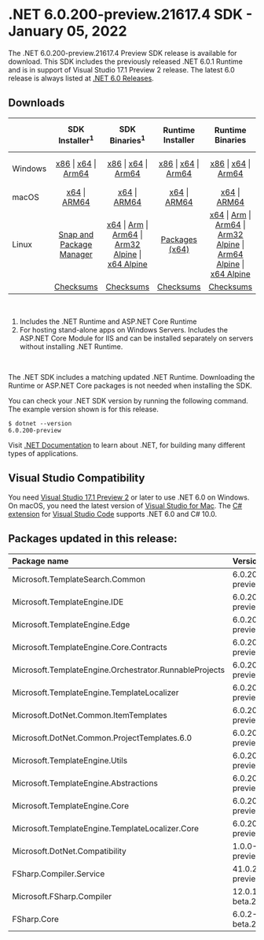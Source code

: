 # .NET 6.0.200-preview.21617.4 SDK - January 05, 2022

The .NET 6.0.200-preview.21617.4 Preview SDK release is available for download. This SDK includes the previously released .NET 6.0.1 Runtime and is in support of Visual Studio 17.1 Preview 2 release. The latest 6.0 release is always listed at [.NET 6.0 Releases](../README.md).


## Downloads

|           | SDK Installer<sup>1</sup>                        | SDK Binaries<sup>1</sup>                 | Runtime Installer                                        | Runtime Binaries                                 | ASP.NET Core Runtime           |Windows Desktop Runtime          |
| --------- | :------------------------------------------:     | :----------------------:                 | :---------------------------:                            | :-------------------------:                      | :-----------------:            | :-----------------:            |
| Windows   | [x86][dotnet-sdk-win-x86.exe] \| [x64][dotnet-sdk-win-x64.exe] \| [Arm64][dotnet-sdk-win-arm64.exe] | [x86][dotnet-sdk-win-x86.zip] \| [x64][dotnet-sdk-win-x64.zip] \|  [Arm64][dotnet-sdk-win-arm64.zip] | [x86][dotnet-runtime-win-x86.exe] \| [x64][dotnet-runtime-win-x64.exe] \| [Arm64][dotnet-runtime-win-arm64.exe] | [x86][dotnet-runtime-win-x86.zip] \| [x64][dotnet-runtime-win-x64.zip] \| [Arm64][dotnet-runtime-win-arm64.zip] | [x86][aspnetcore-runtime-win-x86.exe] \| [x64][aspnetcore-runtime-win-x64.exe] \|<br> [Hosting Bundle][dotnet-hosting-win.exe]<sup>2</sup> | [x86][windowsdesktop-runtime-win-x86.exe] \| [x64][windowsdesktop-runtime-win-x64.exe] \| [Arm64][windowsdesktop-runtime-win-arm64.exe] |
| macOS     | [x64][dotnet-sdk-osx-x64.pkg] \| [ARM64][dotnet-sdk-osx-arm64.pkg] | [x64][dotnet-sdk-osx-x64.tar.gz] \| [ARM64][dotnet-sdk-osx-arm64.tar.gz]  | [x64][dotnet-runtime-osx-x64.pkg] \| [ARM64][dotnet-runtime-osx-arm64.pkg] | [x64][dotnet-runtime-osx-x64.tar.gz] \| [ARM64][dotnet-runtime-osx-arm64.tar.gz]| [x64][aspnetcore-runtime-osx-x64.tar.gz] \| [ARM64][aspnetcore-runtime-osx-arm64.tar.gz] | - |<sup>1</sup>
| Linux     |  [Snap and Package Manager](../install-linux.md)  | [x64][dotnet-sdk-linux-x64.tar.gz] \| [Arm][dotnet-sdk-linux-arm.tar.gz]  \| [Arm64][dotnet-sdk-linux-arm64.tar.gz] \| [Arm32 Alpine][dotnet-sdk-linux-musl-arm.tar.gz]  \| [x64 Alpine][dotnet-sdk-linux-musl-x64.tar.gz] | [Packages (x64)][linux-packages] | [x64][dotnet-runtime-linux-x64.tar.gz] \| [Arm][dotnet-runtime-linux-arm.tar.gz] \| [Arm64][dotnet-runtime-linux-arm64.tar.gz] \| [Arm32 Alpine][dotnet-runtime-linux-musl-arm.tar.gz] \| [Arm64 Alpine][dotnet-runtime-linux-musl-arm64.tar.gz] \| [x64 Alpine][dotnet-runtime-linux-musl-x64.tar.gz]  | [x64][aspnetcore-runtime-linux-x64.tar.gz]<sup>1</sup>  \| [Arm][aspnetcore-runtime-linux-arm.tar.gz]<sup>1</sup> \| [Arm64][aspnetcore-runtime-linux-arm64.tar.gz]<sup>1</sup> \| [x64 Alpine][aspnetcore-runtime-linux-musl-x64.tar.gz] | - | <sup>1</sup> |
|  | [Checksums][checksums-sdk]                             | [Checksums][checksums-sdk]                                      | [Checksums][checksums-runtime]                             | [Checksums][checksums-runtime]  | [Checksums][checksums-runtime]  | [Checksums][checksums-runtime]

</br>

1. Includes the .NET Runtime and ASP.NET Core Runtime
2. For hosting stand-alone apps on Windows Servers. Includes the ASP.NET Core Module for IIS and can be installed separately on servers without installing .NET Runtime.

</br>

The .NET SDK includes a matching updated .NET Runtime. Downloading the Runtime or ASP.NET Core packages is not needed when installing the SDK.

You can check your .NET SDK version by running the following command. The example version shown is for this release.

```console
$ dotnet --version
6.0.200-preview
```
Visit [.NET Documentation](https://docs.microsoft.com/dotnet/core/) to learn about .NET, for building many different types of applications.




## Visual Studio Compatibility

You need [Visual Studio 17.1 Preview 2](https://visualstudio.microsoft.com) or later to use .NET 6.0 on Windows. On macOS, you need the latest version of [Visual Studio for Mac](https://visualstudio.microsoft.com/vs/mac/). The [C# extension](https://code.visualstudio.com/docs/languages/dotnet) for [Visual Studio Code](https://code.visualstudio.com/) supports .NET 6.0 and C# 10.0.


[blob-runtime]: https://dotnetcli.blob.core.windows.net/dotnet/Runtime/
[blob-sdk]: https://dotnetcli.blob.core.windows.net/dotnet/Sdk/
[release-notes]: https://github.com/dotnet/core/blob/main/release-notes/6.0/6.0.1/6.0.200-preview-sdk.md

[checksums-runtime]: https://dotnetcli.blob.core.windows.net/dotnet/checksums/6.0.1-sha.txt
[checksums-sdk]: https://dotnetcli.blob.core.windows.net/dotnet/checksums/6.0.1-sha.txt

[linux-install]: https://docs.microsoft.com/dotnet/core/install/linux
[linux-setup]: https://github.com/dotnet/core/blob/main/Documentation/linux-setup.md

[dotnet-blog]:  https://devblogs.microsoft.com/dotnet/announcing-net-6/
[aspnet-blog]: https://devblogs.microsoft.com/dotnet/announcing-asp-net-core-in-net-6/
[maui-blog]: https://devblogs.microsoft.com/dotnet/update-on-dotnet-maui/

[linux-packages]: ../install-linux.md

## Packages updated in this release:

Package name | Version
:----------- | :------------------
Microsoft.TemplateSearch.Common | 6.0.200-preview.21616.2.nupkg
Microsoft.TemplateEngine.IDE | 6.0.200-preview.21616.2.nupkg
Microsoft.TemplateEngine.Edge | 6.0.200-preview.21616.2.nupkg
Microsoft.TemplateEngine.Core.Contracts | 6.0.200-preview.21616.2.nupkg
Microsoft.TemplateEngine.Orchestrator.RunnableProjects | 6.0.200-preview.21616.2.nupkg
Microsoft.TemplateEngine.TemplateLocalizer | 6.0.200-preview.21616.2.nupkg
Microsoft.DotNet.Common.ItemTemplates | 6.0.200-preview.21616.2.nupkg
Microsoft.DotNet.Common.ProjectTemplates.6.0 | 6.0.200-preview.21616.2.nupkg
Microsoft.TemplateEngine.Utils | 6.0.200-preview.21616.2.nupkg
Microsoft.TemplateEngine.Abstractions | 6.0.200-preview.21616.2.nupkg
Microsoft.TemplateEngine.Core | 6.0.200-preview.21616.2.nupkg
Microsoft.TemplateEngine.TemplateLocalizer.Core | 6.0.200-preview.21616.2.nupkg
Microsoft.DotNet.Compatibility | 1.0.0-preview.21616.10.nupkg
FSharp.Compiler.Service | 41.0.2-preview.21610.1.nupkg
Microsoft.FSharp.Compiler | 12.0.1-beta.21610.1.nupkg
FSharp.Core | 6.0.2-beta.21610.1.nupkg




[//]: # ( Runtime 6.0.1)
[dotnet-runtime-linux-arm.tar.gz]: https://download.visualstudio.microsoft.com/download/pr/bdea32df-7ab8-47f5-8f8c-3de28d5771d0/c839293beeace695b6698debaedd345e/dotnet-runtime-6.0.1-linux-arm.tar.gz
[dotnet-runtime-linux-arm64.tar.gz]: https://download.visualstudio.microsoft.com/download/pr/002742a9-8107-4434-a208-863f07e09397/75884224d828a34b7c5f070df5213553/dotnet-runtime-6.0.1-linux-arm64.tar.gz
[dotnet-runtime-linux-musl-arm.tar.gz]: https://download.visualstudio.microsoft.com/download/pr/ec103bef-97f1-463f-b456-1dfe2473780b/5bbf354345896169c2bff2ec93e522b5/dotnet-runtime-6.0.1-linux-musl-arm.tar.gz
[dotnet-runtime-linux-musl-arm64.tar.gz]: https://download.visualstudio.microsoft.com/download/pr/90106452-a511-4dea-a51c-efe756434492/111563cc5d540a59dd0b6c74f5146ca8/dotnet-runtime-6.0.1-linux-musl-arm64.tar.gz
[dotnet-runtime-linux-musl-x64.tar.gz]: https://download.visualstudio.microsoft.com/download/pr/0bd52fac-c9ac-4403-a8a0-60cce7f6787d/90cc619f2797076a89e97f497fa8495c/dotnet-runtime-6.0.1-linux-musl-x64.tar.gz
[dotnet-runtime-linux-x64.tar.gz]: https://download.visualstudio.microsoft.com/download/pr/be8a513c-f3bb-4fbd-b382-6596cf0d67b5/968e205c44eabd205b8ea98be250b880/dotnet-runtime-6.0.1-linux-x64.tar.gz
[dotnet-runtime-osx-arm64.pkg]: https://download.visualstudio.microsoft.com/download/pr/51646583-741c-481e-b598-f13dc719cdf4/3adaa0faa24326fd7cc2265e957339bf/dotnet-runtime-6.0.1-osx-arm64.pkg
[dotnet-runtime-osx-arm64.tar.gz]: https://download.visualstudio.microsoft.com/download/pr/88d4eaf6-3e85-4f99-92d3-46b85e0d0289/e233ec478e24c415cbde0ff712148f03/dotnet-runtime-6.0.1-osx-arm64.tar.gz
[dotnet-runtime-osx-x64.pkg]: https://download.visualstudio.microsoft.com/download/pr/6824b342-4659-40a1-ab73-25dd43e5e225/e57b1bfa437cf152f2d7064246bfb653/dotnet-runtime-6.0.1-osx-x64.pkg
[dotnet-runtime-osx-x64.tar.gz]: https://download.visualstudio.microsoft.com/download/pr/56ae949c-f246-44e3-bdb3-a89847123ed2/d35135999651b78c0ef42b0e19cf06c0/dotnet-runtime-6.0.1-osx-x64.tar.gz
[dotnet-runtime-win-arm64.exe]: https://download.visualstudio.microsoft.com/download/pr/5523e915-f92b-421a-84a5-303831c56f38/d415141f5879c047878673eb69dfd5cd/dotnet-runtime-6.0.1-win-arm64.exe
[dotnet-runtime-win-arm64.zip]: https://download.visualstudio.microsoft.com/download/pr/6158fb62-88aa-4767-9c62-7c0b8cd778c1/5ede5da1545e5619a699d76eea3942fb/dotnet-runtime-6.0.1-win-arm64.zip
[dotnet-runtime-win-x64.exe]: https://download.visualstudio.microsoft.com/download/pr/df4372ca-82c8-4bfa-acf9-c49e27279e7e/6bddefd26964017ff520dc1443029e04/dotnet-runtime-6.0.1-win-x64.exe
[dotnet-runtime-win-x64.zip]: https://download.visualstudio.microsoft.com/download/pr/9347a0de-bc9f-455d-8224-2fdcdd4e92fe/83d5eeca56ad51922e47e8bd3880f738/dotnet-runtime-6.0.1-win-x64.zip
[dotnet-runtime-win-x86.exe]: https://download.visualstudio.microsoft.com/download/pr/a4583478-b841-4b42-8118-a40069a16ba7/402e04d30b6df8b9f0e191bbbf45a217/dotnet-runtime-6.0.1-win-x86.exe
[dotnet-runtime-win-x86.zip]: https://download.visualstudio.microsoft.com/download/pr/0c58583d-467f-423e-8271-46c86a7b5889/eab14c017492f514442ecb7d5df8b4a2/dotnet-runtime-6.0.1-win-x86.zip

[//]: # ( WindowsDesktop 6.0.1)
[windowsdesktop-runtime-win-arm64.exe]: https://download.visualstudio.microsoft.com/download/pr/f30c6083-6119-4a10-8b01-ded5d7dac269/00c6ada6ace3b0ff1b0468bc27d84129/windowsdesktop-runtime-6.0.1-win-arm64.exe
[windowsdesktop-runtime-win-x64.exe]: https://download.visualstudio.microsoft.com/download/pr/bf058765-6f71-4971-aee1-15229d8bfb3e/c3366e6b74bec066487cd643f915274d/windowsdesktop-runtime-6.0.1-win-x64.exe
[windowsdesktop-runtime-win-x86.exe]: https://download.visualstudio.microsoft.com/download/pr/7977218c-1a01-4b69-a8ec-9d9311a6de5b/4c74f995295be78a9ebe1d5fede8f7f3/windowsdesktop-runtime-6.0.1-win-x86.exe

[//]: # ( ASP 6.0.1)
[aspnetcore-runtime-linux-arm.tar.gz]: https://download.visualstudio.microsoft.com/download/pr/ff3b2714-0dee-4cf9-94ee-cb9f5ded285f/d6bfe8668428f9eb28acdf6b6f5a81bc/aspnetcore-runtime-6.0.1-linux-arm.tar.gz
[aspnetcore-runtime-linux-arm64.tar.gz]: https://download.visualstudio.microsoft.com/download/pr/01f8a4af-9d6c-40ff-b834-a1d73105a9d5/aba0525a8b8cb745ac70ecd671acf0e0/aspnetcore-runtime-6.0.1-linux-arm64.tar.gz
[aspnetcore-runtime-linux-musl-arm.tar.gz]: https://download.visualstudio.microsoft.com/download/pr/2f867681-deb8-4eab-bf1b-01a90afa2ef8/3c0b6aa2c5973b89a5e91fb2b627ae05/aspnetcore-runtime-6.0.1-linux-musl-arm.tar.gz
[aspnetcore-runtime-linux-musl-arm64.tar.gz]: https://download.visualstudio.microsoft.com/download/pr/9278d7dc-3cb7-4428-be20-56df885011b9/0ef3b37ed737cebccd3c5675e0d7b1ee/aspnetcore-runtime-6.0.1-linux-musl-arm64.tar.gz
[aspnetcore-runtime-linux-musl-x64.tar.gz]: https://download.visualstudio.microsoft.com/download/pr/f0f65ac3-3a10-45a0-950b-e6772ea3851b/cdbd4726e259f87d40f336cbc48a2493/aspnetcore-runtime-6.0.1-linux-musl-x64.tar.gz
[aspnetcore-runtime-linux-x64.tar.gz]: https://download.visualstudio.microsoft.com/download/pr/32230fb9-df1e-4b86-b009-12d889cbfa8a/f57a5d92327bb2936caac94bcf602c22/aspnetcore-runtime-6.0.1-linux-x64.tar.gz
[aspnetcore-runtime-osx-arm64.tar.gz]: https://download.visualstudio.microsoft.com/download/pr/1bfc1445-dc00-4bee-b63e-3752d6669cc6/7f04f913c40349a653b1b47e9133e11b/aspnetcore-runtime-6.0.1-osx-arm64.tar.gz
[aspnetcore-runtime-osx-x64.tar.gz]: https://download.visualstudio.microsoft.com/download/pr/0cd8b55e-7d7e-41c5-93f3-ebc7ffc18ddc/fd3c2698214d01e5b4b57d5d9b53b0e4/aspnetcore-runtime-6.0.1-osx-x64.tar.gz
[aspnetcore-runtime-win-arm64.zip]: https://download.visualstudio.microsoft.com/download/pr/7f88f691-c9bd-49a8-a273-2544550f817a/ee2371e7cf252b7bc6cfc44dc5462a69/aspnetcore-runtime-6.0.1-win-arm64.zip
[aspnetcore-runtime-win-x64.exe]: https://download.visualstudio.microsoft.com/download/pr/d526db30-5bfe-4c24-808c-4d8f5d2ba479/ae90c40bdefb2f1775d812ede8e84309/aspnetcore-runtime-6.0.1-win-x64.exe
[aspnetcore-runtime-win-x64.zip]: https://download.visualstudio.microsoft.com/download/pr/820770c3-1a48-4a4f-bde3-792c925fee63/f44564603cc0592e4a3f33205a0273ba/aspnetcore-runtime-6.0.1-win-x64.zip
[aspnetcore-runtime-win-x86.exe]: https://download.visualstudio.microsoft.com/download/pr/a706a729-c897-4e01-b51e-af8bf9c0183e/25d022b1b1976ab267ffd862d140dc20/aspnetcore-runtime-6.0.1-win-x86.exe
[aspnetcore-runtime-win-x86.zip]: https://download.visualstudio.microsoft.com/download/pr/c487f9aa-c73a-4f00-bf7b-51007e1688e2/2b9d173afdd59a81746be036f758a6d7/aspnetcore-runtime-6.0.1-win-x86.zip
[dotnet-hosting-win.exe]: https://download.visualstudio.microsoft.com/download/pr/b69fc347-c3c8-49bc-b452-dc89a1efdf7b/ebac64c8271dab3b9b1e87c72ef47374/dotnet-hosting-6.0.1-win.exe


[//]: # ( SDK 6.0.200-preview.21617.4)
[dotnet-sdk-linux-arm.tar.gz]: https://download.visualstudio.microsoft.com/download/pr/083fc9e1-89af-454d-a340-73451ec3d4ec/3aed2a115e9e4f615d283f393d34805c/dotnet-sdk-6.0.200-preview.21617.4-linux-arm.tar.gz
[dotnet-sdk-linux-arm64.tar.gz]: https://download.visualstudio.microsoft.com/download/pr/e8906268-b4d7-471e-9e71-3f2e948d29b5/6e7f23e067395a04ec0a7e91a4c0e200/dotnet-sdk-6.0.200-preview.21617.4-linux-arm64.tar.gz
[dotnet-sdk-linux-musl-arm.tar.gz]: https://download.visualstudio.microsoft.com/download/pr/63684e9b-9d68-4b62-b1b9-b574481005f0/bf259aeade785274246413fb994c9cb8/dotnet-sdk-6.0.200-preview.21617.4-linux-musl-arm.tar.gz
[dotnet-sdk-linux-musl-arm64.tar.gz]: https://download.visualstudio.microsoft.com/download/pr/3c984a46-4483-428c-b8cf-ce353ed1b5e9/6c53dbc67083457fce490c6b0838a803/dotnet-sdk-6.0.200-preview.21617.4-linux-musl-arm64.tar.gz
[dotnet-sdk-linux-musl-x64.tar.gz]: https://download.visualstudio.microsoft.com/download/pr/be72dba8-36b8-4116-814c-6b950e8c0120/89b60ebfc88804256f633a55c7f7d68e/dotnet-sdk-6.0.200-preview.21617.4-linux-musl-x64.tar.gz
[dotnet-sdk-linux-x64.tar.gz]: https://download.visualstudio.microsoft.com/download/pr/ba6e7ba1-0a4b-4fb8-8820-bda64f3f0413/7c3e0b8900189480fbc1957485a97579/dotnet-sdk-6.0.200-preview.21617.4-linux-x64.tar.gz
[dotnet-sdk-osx-arm64.pkg]: https://download.visualstudio.microsoft.com/download/pr/6166c365-010c-4659-bde3-9dd5af1a3e7e/3390d7712c9c1745f10369aaefca43ac/dotnet-sdk-6.0.200-preview.21617.4-osx-arm64.pkg
[dotnet-sdk-osx-arm64.tar.gz]: https://download.visualstudio.microsoft.com/download/pr/1c64d2e2-a846-4473-962f-90b32a011807/0d675eb5d2cd2f289252d76079c3336f/dotnet-sdk-6.0.200-preview.21617.4-osx-arm64.tar.gz
[dotnet-sdk-osx-x64.pkg]: https://download.visualstudio.microsoft.com/download/pr/0cc8cb15-f368-407f-abae-b5225ad537cd/1e28a6a45c37774b9f5f8e25706c434d/dotnet-sdk-6.0.200-preview.21617.4-osx-x64.pkg
[dotnet-sdk-osx-x64.tar.gz]: https://download.visualstudio.microsoft.com/download/pr/adde68a5-4a2f-481f-8268-0abe6c1bec6b/3248b81940bb3dd50c79629821056305/dotnet-sdk-6.0.200-preview.21617.4-osx-x64.tar.gz
[dotnet-sdk-win-arm64.exe]: https://download.visualstudio.microsoft.com/download/pr/b71aab44-3455-4d04-974e-c3b0b1194587/4230d0a47c282fa6536d9ff1f940d397/dotnet-sdk-6.0.200-preview.21617.4-win-arm64.exe
[dotnet-sdk-win-arm64.zip]: https://download.visualstudio.microsoft.com/download/pr/19b5a2ea-9df6-4a72-afbe-8b3530e76717/9bced1afc76c12849de4aef26f79faa9/dotnet-sdk-6.0.200-preview.21617.4-win-arm64.zip
[dotnet-sdk-win-x64.exe]: https://download.visualstudio.microsoft.com/download/pr/698ddd0c-09c3-496e-9dca-e49ec62a40fd/8c63df8ef75dd094b1f646745c6cb8a6/dotnet-sdk-6.0.200-preview.21617.4-win-x64.exe
[dotnet-sdk-win-x64.zip]: https://download.visualstudio.microsoft.com/download/pr/1ffc0607-b04b-4cc7-9c48-6020c5e8c802/bc9dd18a80704e901d632cdd45e44c11/dotnet-sdk-6.0.200-preview.21617.4-win-x64.zip
[dotnet-sdk-win-x86.exe]: https://download.visualstudio.microsoft.com/download/pr/35a82b53-8832-453e-bd44-e2973436af46/e61182f069c5bfe0f83a3744d22c9981/dotnet-sdk-6.0.200-preview.21617.4-win-x86.exe
[dotnet-sdk-win-x86.zip]: https://download.visualstudio.microsoft.com/download/pr/1d6dcd5e-02bd-4b9c-851e-f819f1a6c848/47947316ce8ae43a56a738314d2baa87/dotnet-sdk-6.0.200-preview.21617.4-win-x86.zip

